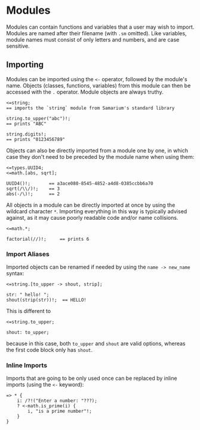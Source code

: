 # Modules

Modules can contain functions and variables that a user may wish to import.
Modules are named after their filename (with `.sm` omitted).
Like variables, module names must consist of only letters and numbers, and are
case sensitive.


## Importing

Modules can be imported using the `<-` operator, followed by the module's name.
Objects (classes, functions, variables) from this module can then be accessed
with the `.` operator. Module objects are always truthy.

```sm
<=string;
== imports the `string` module from Samarium's standard library

string.to_upper("abc")!;
== prints "ABC"

string.digits!;
== prints "0123456789"
```

Objects can also be directly imported from a module one by one, in which case
they don't need to be preceded by the module name when using them:

```sm
<=types.UUID4;
<=math.[abs, sqrt];

UUID4()!;       == a3ace080-8545-4852-a4d8-0385ccbb6a70
sqrt(/\\/)!;    == 3
abs(-/\)!;      == 2
```

All objects in a module can be directly imported at once by using the wildcard
character `*`. Importing everything in this way is typically advised against, as
it may cause poorly readable code and/or name collisions.

```sm
<=math.*;

factorial(//)!;     == prints 6
```


### Import Aliases

Imported objects can be renamed if needed
by using the `name -> new_name` syntax:
```sm
<=string.[to_upper -> shout, strip];

str: " hello! ";
shout(strip(str))!;  == HELLO!
```
This is different to
```
<=string.to_upper;

shout: to_upper;
```
because in this case, both `to_upper` and `shout` are valid options,
whereas the first code block only has `shout`.


### Inline Imports

Imports that are going to be only used once can be replaced
by inline imports (using the `<-` keyword):
```sm
=> * {
    i: /?!("Enter a number: "???);
    ? <-math.is_prime(i) {
        i, "is a prime number"!;
    }
}
```